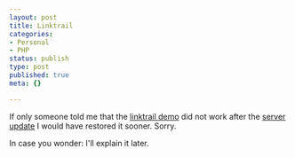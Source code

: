 ```yaml
---
layout: post
title: Linktrail
categories:
- Personal
- PHP
status: publish
type: post
published: true
meta: {}

---
```

<p>
If only someone told me that the <a href="http://linktrail.gnegg.ch">linktrail demo</a> did not work after the <a href="http://www.gnegg.ch/archives/110-Speed-up.html">server update</a> I would have restored it sooner. Sorry.
</p>
<p>
In case you wonder: I'll explain it later.
</p>
